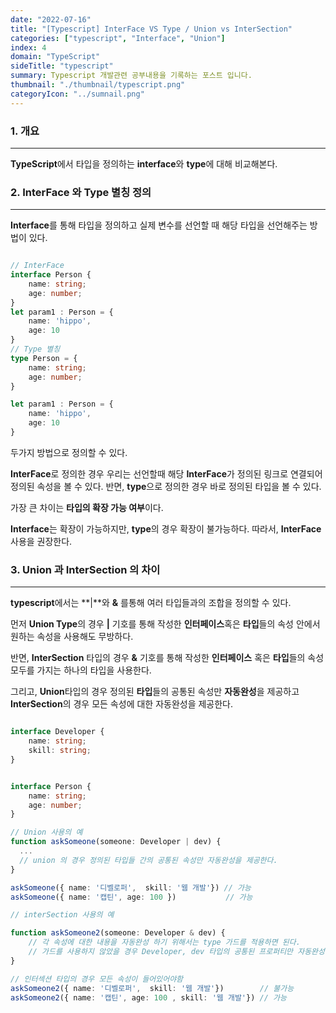 ```yaml
---
date: "2022-07-16"
title: "[Typescript] InterFace VS Type / Union vs InterSection"
categories: ["typescript", "Interface", "Union"]
index: 4
domain: "TypeScript"
sideTitle: "typescript"
summary: Typescript 개발관련 공부내용을 기록하는 포스트 입니다.
thumbnail: "./thumbnail/typescript.png"
categoryIcon: "../sumnail.png"
---
```


### 1. 개요

---

**TypeScript**에서 타입을 정의하는 **interface**와 **type**에 대해 비교해본다.

### 2. InterFace 와 Type 별칭 정의
---

**Interface**를 통해 타입을 정의하고 실제 변수를 선언할 때 해당 타입을 선언해주는 방법이 있다.
```ts

// InterFace
interface Person {
    name: string;
    age: number;
}
let param1 : Person = {
    name: 'hippo',
    age: 10
}
// Type 별칭
type Person = {
    name: string;
    age: number;
}

let param1 : Person = {
    name: 'hippo',
    age: 10
}
```
두가지 방법으로 정의할 수 있다.

**InterFace**로 정의한 경우 우리는 선언할때 해당 **InterFace**가 정의된 링크로 연결되어 정의된 속성을 볼 수 있다.
반면, **type**으로 정의한 경우 바로 정의된 타입을 볼 수 있다.

가장 큰 차이는 **타입의 확장 가능 여부**이다.

**Interface**는 확장이 가능하지만, **type**의 경우 확장이 불가능하다.
따라서, **InterFace** 사용을 권장한다.



### 3. Union 과 InterSection 의 차이
---

**typescript**에서는 **|**와 **&** 를통해 여러 타입들과의 조합을 정의할 수 있다.

먼저 **Union Type**의 경우 **|** 기호를 통해 작성한 **인터페이스**혹은 **타입**들의 속성 안에서 원하는 속성을 사용해도 무방하다.

반면, **InterSection** 타입의 경우 **&** 기호를 통해 작성한 **인터페이스** 혹은 **타입**들의 속성 모두를 가지는 하나의 타입을 사용한다.

그리고, **Union**타입의 경우 정의된 **타입**들의 공통된 속성만 **자동완성**을 제공하고 **InterSection**의 경우 모든 속성에 대한 자동완성을 제공한다.
```ts

interface Developer {
    name: string;
    skill: string;
}


interface Person {
    name: string;
    age: number;
}

// Union 사용의 예
function askSomeone(someone: Developer | dev) {
  ...
  // union 의 경우 정의된 타입들 간의 공통된 속성만 자동완성을 제공한다.
}

askSomeone({ name: '디벨로퍼',  skill: '웹 개발'}) // 가능
askSomeone({ name: '캡틴', age: 100 })           // 가능

// interSection 사용의 예

function askSomeone2(someone: Developer & dev) {
    // 각 속성에 대한 내용을 자동완성 하기 위해서는 type 가드를 적용하면 된다.
    // 가드를 사용하지 않았을 경우 Developer, dev 타입의 공통된 프로퍼티만 자동완성을 제공한다.
}

// 인터섹션 타입의 경우 모든 속성이 들어있어야함
askSomeone2({ name: '디벨로퍼',  skill: '웹 개발'})        // 불가능
askSomeone2({ name: '캡틴', age: 100 , skill: '웹 개발'}) // 가능

```

